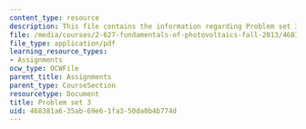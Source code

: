 ```yaml
---
content_type: resource
description: This file contains the information regarding Problem set 3.
file: /media/courses/2-627-fundamentals-of-photovoltaics-fall-2013/468381a635ab69e61fa350da0b4b774d_MIT2_627F13_pset3.pdf
file_type: application/pdf
learning_resource_types:
- Assignments
ocw_type: OCWFile
parent_title: Assignments
parent_type: CourseSection
resourcetype: Document
title: Problem set 3
uid: 468381a6-35ab-69e6-1fa3-50da0b4b774d
---
```


